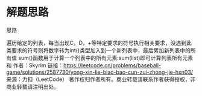 # 解题思路

思路

遍历给定的列表，每当出现C，D，+等特定要求的符号执行相关要求，没遇到此类要求的符号则将数字转为int()类型加入到一个新列表中，最后累加新列表中的所有值
sum()函数用于计算一个列表中的所有元素:sum(list)即可计算列表所有元素和
作者：Skyrim
链接：https://leetcode.cn/problems/baseball-game/solutions/2587730/yong-xin-lie-biao-bao-cun-zui-zhong-jie-hxn03/
来源：力扣（LeetCode）
著作权归作者所有。商业转载请联系作者获得授权，非商业转载请注明出处。